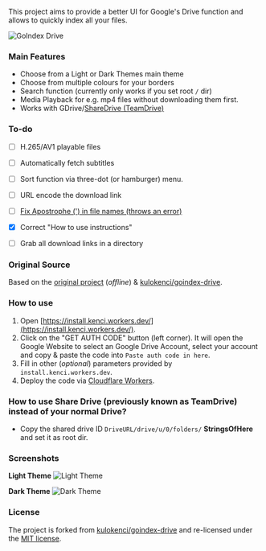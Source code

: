 This project aims to provide a better UI for Google's Drive function and allows to quickly index all your files.

![GoIndex Drive](https://github.com/CHEF-KOCH/goindex-drive/blob/master/Logo/go-drive-logo.png?raw=true)


### Main Features
* Choose from a Light or Dark Themes main theme
* Choose from multiple colours for your borders
* Search function (currently only works if you set root `/` dir)
* Media Playback for e.g. mp4 files without downloading them first.
* Works with GDrive/[ShareDrive (TeamDrive)](https://github.com/kulokenci/goindex-drive/issues/19)


### To-do
- [ ] H.265/AV1 playable files
- [ ] Automatically fetch subtitles
- [ ] Sort function via three-dot (or hamburger) menu.
- [ ] URL encode the download link
- [ ] [Fix Apostrophe (') in file names (throws an error)](https://github.com/kulokenci/goindex-drive/issues/17)
- [x] Correct "How to use instructions"
- [ ] Grab all download links in a directory


### Original Source
Based on the [original project](https://github.com/donwa/goindex) (_offline_) & [kulokenci/goindex-drive](https://github.com/kulokenci/goindex-drive).


### How to use
1. Open [https://install.kenci.workers.dev/](https://install.kenci.workers.dev/).
2. Click on the "GET AUTH CODE" button (left corner). It will open the Google Website to select an Google Drive Account, select your account and copy & paste the code into `Paste auth code in here`.
3. Fill in other (_optional_) parameters provided by `install.kenci.workers.dev`.
4. Deploy the code via [Cloudflare Workers](https://workers.cloudflare.com).


### How to use Share Drive (previously known as TeamDrive) instead of your normal Drive?
* Copy the shared drive ID `DriveURL/drive/u/0/folders/` **StringsOfHere** and set it as root dir.


### Screenshots
**Light Theme**
![Light Theme](https://raw.githubusercontent.com/kulokenci/goindex-drive/master/screenshot/material-light.png)

**Dark Theme**
![Dark Theme](https://raw.githubusercontent.com/kulokenci/goindex-drive/master/screenshot/material-dark.png)


### License
The project is forked from [kulokenci/goindex-drive](https://github.com/kulokenci/goindex-drive) and re-licensed under the [MIT license](https://github.com/CHEF-KOCH/goindex-drive/blob/master/LICENSE).

